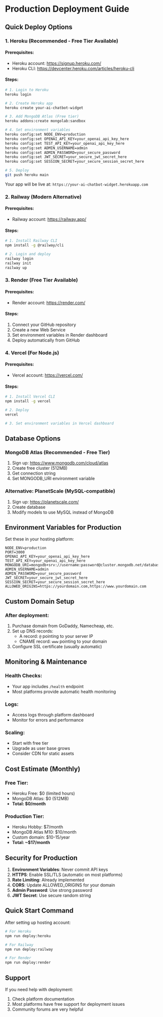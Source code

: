 # Production Deployment Guide

## Quick Deploy Options

### 1. Heroku (Recommended - Free Tier Available)

#### Prerequisites:
- Heroku account: https://signup.heroku.com/
- Heroku CLI: https://devcenter.heroku.com/articles/heroku-cli

#### Steps:
```bash
# 1. Login to Heroku
heroku login

# 2. Create Heroku app
heroku create your-ai-chatbot-widget

# 3. Add MongoDB Atlas (Free tier)
heroku addons:create mongolab:sandbox

# 4. Set environment variables
heroku config:set NODE_ENV=production
heroku config:set OPENAI_API_KEY=your_openai_api_key_here
heroku config:set TEST_API_KEY=your_openai_api_key_here
heroku config:set ADMIN_USERNAME=admin
heroku config:set ADMIN_PASSWORD=your_secure_password
heroku config:set JWT_SECRET=your_secure_jwt_secret_here
heroku config:set SESSION_SECRET=your_secure_session_secret_here

# 5. Deploy
git push heroku main
```

Your app will be live at: `https://your-ai-chatbot-widget.herokuapp.com`

### 2. Railway (Modern Alternative)

#### Prerequisites:
- Railway account: https://railway.app/

#### Steps:
```bash
# 1. Install Railway CLI
npm install -g @railway/cli

# 2. Login and deploy
railway login
railway init
railway up
```

### 3. Render (Free Tier Available)

#### Prerequisites:
- Render account: https://render.com/

#### Steps:
1. Connect your GitHub repository
2. Create a new Web Service
3. Set environment variables in Render dashboard
4. Deploy automatically from GitHub

### 4. Vercel (For Node.js)

#### Prerequisites:
- Vercel account: https://vercel.com/

#### Steps:
```bash
# 1. Install Vercel CLI
npm install -g vercel

# 2. Deploy
vercel

# 3. Set environment variables in Vercel dashboard
```

## Database Options

### MongoDB Atlas (Recommended - Free Tier)
1. Sign up: https://www.mongodb.com/cloud/atlas
2. Create free cluster (512MB)
3. Get connection string
4. Set MONGODB_URI environment variable

### Alternative: PlanetScale (MySQL-compatible)
1. Sign up: https://planetscale.com/
2. Create database
3. Modify models to use MySQL instead of MongoDB

## Environment Variables for Production

Set these in your hosting platform:

```
NODE_ENV=production
PORT=3000
OPENAI_API_KEY=your_openai_api_key_here
TEST_API_KEY=your_openai_api_key_here
MONGODB_URI=mongodb+srv://username:password@cluster.mongodb.net/database
ADMIN_USERNAME=admin
ADMIN_PASSWORD=your_secure_password
JWT_SECRET=your_secure_jwt_secret_here
SESSION_SECRET=your_secure_session_secret_here
ALLOWED_ORIGINS=https://yourdomain.com,https://www.yourdomain.com
```

## Custom Domain Setup

### After deployment:
1. Purchase domain from GoDaddy, Namecheap, etc.
2. Set up DNS records:
   - A record: `@` pointing to your server IP
   - CNAME record: `www` pointing to your domain
3. Configure SSL certificate (usually automatic)

## Monitoring & Maintenance

### Health Checks:
- Your app includes `/health` endpoint
- Most platforms provide automatic health monitoring

### Logs:
- Access logs through platform dashboard
- Monitor for errors and performance

### Scaling:
- Start with free tier
- Upgrade as user base grows
- Consider CDN for static assets

## Cost Estimate (Monthly)

### Free Tier:
- Heroku Free: $0 (limited hours)
- MongoDB Atlas: $0 (512MB)
- **Total: $0/month**

### Production Tier:
- Heroku Hobby: $7/month
- MongoDB Atlas M10: $10/month
- Custom domain: $10-15/year
- **Total: ~$17/month**

## Security for Production

1. **Environment Variables**: Never commit API keys
2. **HTTPS**: Enable SSL/TLS (automatic on most platforms)
3. **Rate Limiting**: Already implemented
4. **CORS**: Update ALLOWED_ORIGINS for your domain
5. **Admin Password**: Use strong password
6. **JWT Secret**: Use secure random string

## Quick Start Command

After setting up hosting account:

```bash
# For Heroku
npm run deploy:heroku

# For Railway  
npm run deploy:railway

# For Render
npm run deploy:render
```

## Support

If you need help with deployment:
1. Check platform documentation
2. Most platforms have free support for deployment issues
3. Community forums are very helpful
